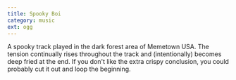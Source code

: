 ```yaml
---
title: Spooky Boi
category: music
ext: ogg
---
```

A spooky track played in the dark forest area of Memetown USA. The tension continually rises throughout the track and (intentionally) becomes deep fried at the end. If you don't like the extra crispy conclusion, you could probably cut it out and loop the beginning.